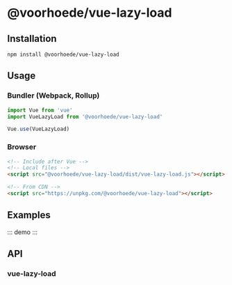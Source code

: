 # @voorhoede/vue-lazy-load

## Installation

```
npm install @voorhoede/vue-lazy-load
```

## Usage

### Bundler (Webpack, Rollup)

```js
import Vue from 'vue'
import VueLazyLoad from '@voorhoede/vue-lazy-load'

Vue.use(VueLazyLoad)
```

### Browser

```html
<!-- Include after Vue -->
<!-- Local files -->
<script src="@voorhoede/vue-lazy-load/dist/vue-lazy-load.js"></script>

<!-- From CDN -->
<script src="https://unpkg.com/@voorhoede/vue-lazy-load"></script>
```

## Examples

::: demo
<vue-lazy-load></vue-lazy-load>
:::

<!-- The API section is auto generated, don't touch please -->

## API

### vue-lazy-load 
